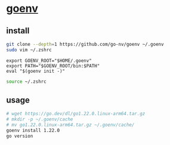 # [goenv](https://github.com/go-nv/goenv)

## install

```sh
git clone --depth=1 https://github.com/go-nv/goenv ~/.goenv
sudo vim ~/.zshrc
```

```
export GOENV_ROOT="$HOME/.goenv"
export PATH="$GOENV_ROOT/bin:$PATH"
eval "$(goenv init -)"
```

```sh
source ~/.zshrc
```

## usage

```sh
# wget https://go.dev/dl/go1.22.0.linux-arm64.tar.gz
# mkdir -p ~/.goenv/cache
# mv go1.22.0.linux-arm64.tar.gz ~/.goenv/cache/
goenv install 1.22.0
go version
```
